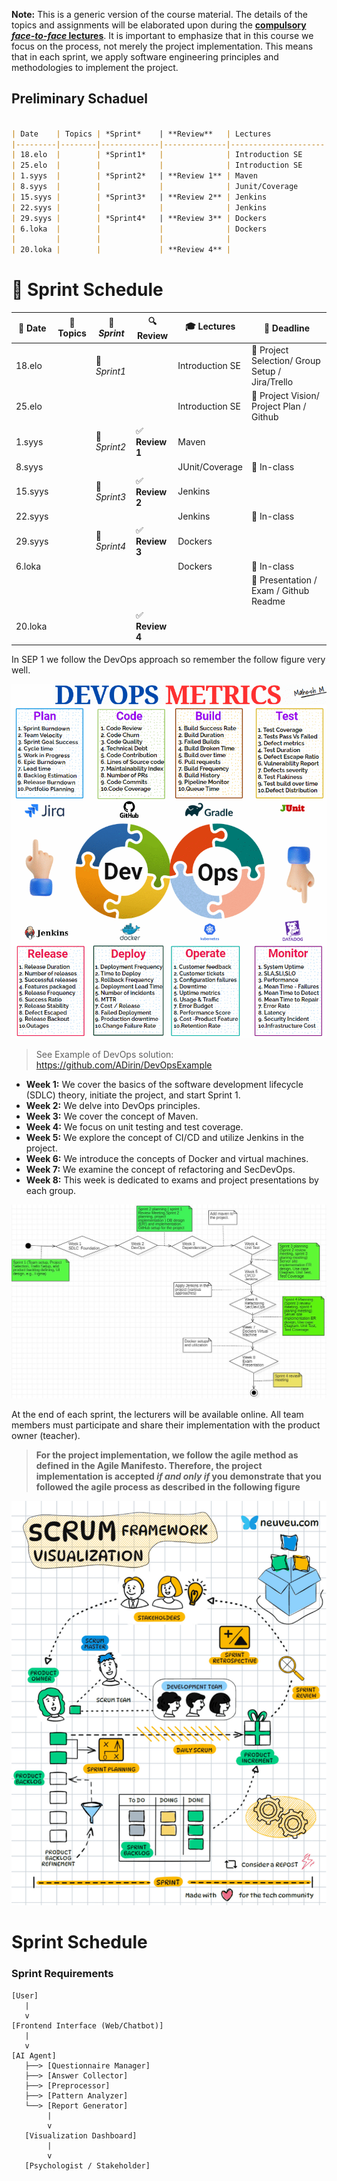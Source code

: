 **Note:** This is a generic version of the course material. The details of the topics and assignments will be elaborated upon during the **<ins>compulsory *face-to-face* lectures</ins>**. It is important to emphasize that in this course we focus on the process, not merely the project implementation. This means that in each sprint, we apply software engineering principles and methodologies to implement the project.

## Preliminary Schaduel
````markdown

| Date    | Topics | *Sprint*    | **Review**   | Lectures            | Deadline                                     |
|---------|--------|-------------|--------------|---------------------|----------------------------------------------|
| 18.elo  |        | *Sprint1*   |              | Introduction SE     | Project Selection/ Group Setup / Jira/Trello |
| 25.elo  |        |             |              | Introduction SE     | Project Vision/ Project plan / Github        |
| 1.syys  |        | *Sprint2*   | **Review 1** | Maven               |                                              |
| 8.syys  |        |             |              | Junit/Coverage      | In-class                                     |
| 15.syys |        | *Sprint3*   | **Review 2** | Jenkins             |                                              |
| 22.syys |        |             |              | Jenkins             | In-class                                     |
| 29.syys |        | *Sprint4*   | **Review 3** | Dockers             |                                              |
| 6.loka  |        |             |              | Dockers             | In-class                                     |
|         |        |             |              |                     | Presentation / Exam / Github Readme          |
| 20.loka |        |             | **Review 4** |                     |                                              |


````

# 📅 Sprint Schedule  


| 📅 Date   | 📖 Topics | 🚀 *Sprint*   | 🔍 **Review** | 🎓 Lectures         | 📆 Deadline                                      |
|----------|----------|-------------|--------------|--------------------|--------------------------------------------------|
| 18.elo   |          | 🏁 *Sprint1* |              | Introduction SE    | 📌 Project Selection/ Group Setup / Jira/Trello |
| 25.elo   |          |             |              | Introduction SE    | 📌 Project Vision/ Project Plan / Github        |
| 1.syys   |          | 🏁 *Sprint2* | ✅ **Review 1** | Maven            |                                                  |
| 8.syys   |          |             |              | JUnit/Coverage    | 📌 In-class                                      |
| 15.syys  |          | 🏁 *Sprint3* | ✅ **Review 2** | Jenkins         |                                                  |
| 22.syys  |          |             |              | Jenkins           | 📌 In-class                                      |
| 29.syys  |          | 🏁 *Sprint4* | ✅ **Review 3** | Dockers         |                                                  |
| 6.loka   |          |             |              | Dockers           | 📌 In-class                                      |
|          |          |             |              |                    | 📌 Presentation / Exam / Github Readme          |
| 20.loka  |          |             | ✅ **Review 4** |                    |                                                  |




In SEP 1 we follow the DevOps approach so remember the follow figure very well.

 ![DevOps introduction](Images/DevOps.gif)


>  See Example of DevOps solution: https://github.com/ADirin/DevOpsExample

- **Week 1:** We cover the basics of the software development lifecycle (SDLC) theory, initiate the project, and start Sprint 1.
- **Week 2:** We delve into DevOps principles.
- **Week 3:** We cover the concept of Maven.
- **Week 4:** We focus on unit testing and test coverage.
- **Week 5:** We explore the concept of CI/CD and utilize Jenkins in the project.
- **Week 6:** We introduce the concepts of Docker and virtual machines.
- **Week 7:** We examine the concept of refactoring and SecDevOps.
- **Week 8:** This week is dedicated to exams and project presentations by each group.


![Sample Image](Images/ThecourseOutlines.JPG)

At the end of each sprint, the lecturers will be available online. All team members must participate and share their implementation with the product owner (teacher).
> **For the project implementation, we follow the agile method as defined in the Agile Manifesto. Therefore, the project implementation is accepted *if and only if* you demonstrate that you followed the agile process as described in the following figure**

![Project Implementation](Images/Scrum.gif)

# Sprint Schedule

### Sprint Requirements  


```` mermaid
[User] 
   |
   v
[Frontend Interface (Web/Chatbot)]
   |
   v
[AI Agent]
   ├──> [Questionnaire Manager]
   ├──> [Answer Collector]
   ├──> [Preprocessor]
   ├──> [Pattern Analyzer]
   └──> [Report Generator]
        |
        v
   [Visualization Dashboard]
        |
        v
   [Psychologist / Stakeholder]

````


